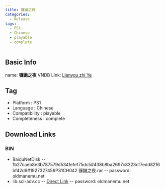 ```yaml
---
title: 镰鼬之夜
categories:
  - Release
tags:
  - PS1
  - Chinese
  - playable
  - complete
---
```

## Basic Info

name: **镰鼬之夜**
VNDB Link: [Lianyou zhi Ye](https://vndb.org/r46441)

## Tag
 - Platform : PS1
 - Language : Chinese
 - Compatibility : playable
 - Completeness : complete

## Download Links
### BIN
 - BaiduNetDisk
 -- 1b27caeb8e3b787579d534fefe175dc5#438b8ba2697c8323cf7edd8216bf42d6#192732745#PS1CH042 镰鼬之夜.rar
 -- password: oldmanemu.net
 - lib.sci-adv.cc
 -- [Direct Link](https://pan.mcseekeri.top/api/raw/?path=/K%E7%A4%BE%E6%95%B4%E5%90%88/PS1CH042%20%E9%95%B0%E9%BC%AC%E4%B9%8B%E5%A4%9C.rar)
 -- password: oldmanemu.net